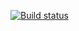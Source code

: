 [![Build status](https://ci.appveyor.com/api/projects/status/oxpfjc9ceotjaka5/branch/main?svg=true)](https://ci.appveyor.com/project/KseniyaEvgenievna/avtodz5/branch/main)
